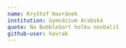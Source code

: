 ```yaml
---
name: Kryštof Havránek
institution: Gymnázium Arabská
quote: Na BubbleSort holku nesbalíš
github-user: havrak
---
```


